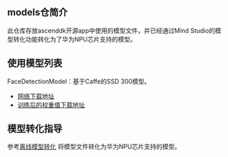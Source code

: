  ## models仓简介
 此仓库存放ascenddk开源app中使用的模型文件，并已经通过Mind Studio的模型转化功能转化为了华为NPU芯片支持的模型。

## 使用模型列表
FaceDetectionModel：基于Caffe的SSD 300模型。
- [网络下载地址](https://github.com/opencv/opencv/blob/master/samples/dnn/face_detector/deploy.prototxt)
- [训练后的权重值下载地址](https://github.com/opencv/opencv/blob/master/samples/dnn/face_detector/deploy.prototxt)

## 模型转化指导
参考[离线模型转化](https://ascend.github.io/ascenddk-private/doc/mindstudio_opg/%E6%96%B0%E5%A2%9E%E8%87%AA%E5%AE%9A%E4%B9%89%E6%A8%A1%E5%9E%8B%E7%BB%84%E4%BB%B6.html)
将模型文件转化为华为NPU芯片支持的模型。
